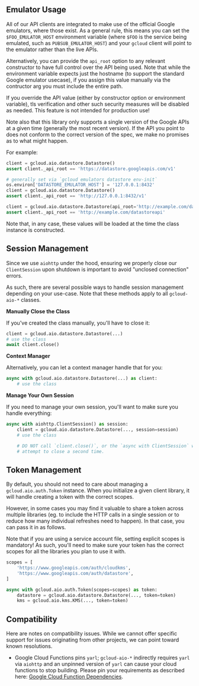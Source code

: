 ## Emulator Usage

All of our API clients are integrated to make use of the official Google emulators, where those exist. As a general rule, this means you can set the `$FOO_EMULATOR_HOST` environment variable (where `$FOO` is the service being emulated, such as `PUBSUB_EMULATOR_HOST`) and your `gcloud` client will point to the emulator rather than the live APIs.

Alternatively, you can provide the `api_root` option to any relevant constructor to have full control over the API being used. Note that while the environment variable expects just the hostname (to support the standard Google emulator usecase), if you assign this value manually via the contructor arg you must include the entire path.

If you override the API value (either by constructor option or environment variable), tls verification and other such security measures will be disabled as needed. This feature is not intended for production use!

Note also that this library only supports a single version of the Google APIs at a given time (generally the most recent version). If the API you point to does not conform to the correct version of the spec, we make no promises as to what might happen.

For example:

```python
client = gcloud.aio.datastore.Datastore()
assert client._api_root == 'https://datastore.googleapis.com/v1'

# generally set via `gcloud emulators datastore env-init`
os.environ['DATASTORE_EMULATOR_HOST'] = '127.0.0.1:8432'
client = gcloud.aio.datastore.Datastore()
assert client._api_root == 'http://127.0.0.1:8432/v1'

client = gcloud.aio.datastore.Datastore(api_root='http://example.com/datastoreapi')
assert client._api_root == 'http://example.com/datastoreapi'
```

Note that, in any case, these values will be loaded at the time the class instance is constructed.

## Session Management

Since we use `aiohttp` under the hood, ensuring we properly close our `ClientSession` upon shutdown is important to avoid "unclosed connection" errors.

As such, there are several possible ways to handle session management depending on your use-case. Note that these methods apply to all `gcloud-aio-*` classes.

**Manually Close the Class**

If you've created the class manually, you'll have to close it:

```python
client = gcloud.aio.datastore.Datastore(...)
# use the class
await client.close()
```

**Context Manager**

Alternatively, you can let a context manager handle that for you:

```python
async with gcloud.aio.datastore.Datastore(...) as client:
    # use the class
```

**Manage Your Own Session**

If you need to manage your own session, you'll want to make sure you handle everything:

```python
async with aiohttp.ClientSession() as session:
    client = gcloud.aio.datastore.Datastore(..., session=session)
    # use the class

    # DO NOT call `client.close()`, or the `async with ClientSession` will
    # attempt to close a second time.
```

## Token Management

By default, you should not need to care about managing a `gcloud.aio.auth.Token` instance. When you initialize a given client library, it will handle creating a token with the correct scopes.

However, in some cases you may find it valuable to share a token across multiple libraries (eg. to include the HTTP calls in a single session or to reduce how many individual refreshes need to happen). In that case, you can pass it in as follows.

Note that if you are using a service account file, setting explicit scopes is mandatory! As such, you'll need to make sure your token has the correct scopes for all the libraries you plan to use it with.

```python
scopes = [
    'https://www.googleapis.com/auth/cloudkms',
    'https://www.googleapis.com/auth/datastore',
]

async with gcloud.aio.auth.Token(scopes=scopes) as token:
    datastore = gcloud.aio.datastore.Datastore(..., token=token)
    kms = gcloud.aio.kms.KMS(..., token=token)
```

## Compatibility

Here are notes on compatibility issues. While we cannot offer specific support for issues originating from other projects, we can point toward known resolutions.

- Google Cloud Functions pins `yarl`; `gcloud-aio-*` indirectly requires `yarl` via `aiohttp` and an unpinned version of `yarl` can cause your cloud functions to stop building. Please pin your requirements as described here: [Google Cloud Function Dependencies](https://cloud.google.com/functions/docs/writing/specifying-dependencies-python).
